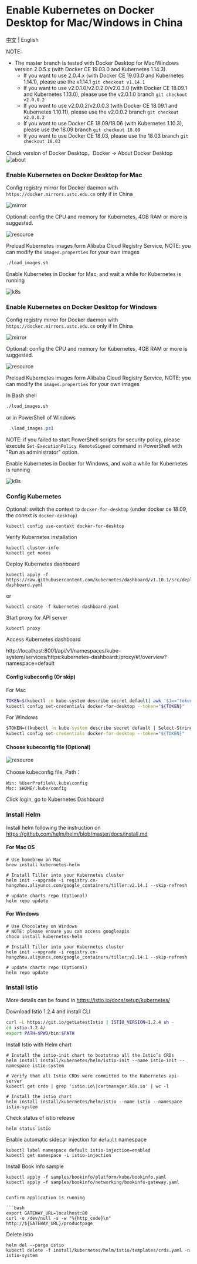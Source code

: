 # Enable Kubernetes on Docker Desktop for Mac/Windows in China

[中文](README.md) | English

NOTE: 

* The master branch is tested with Docker Desktop for Mac/Windows version 2.0.5.x (with Docker CE 19.03.0 and Kubernetes 1.14.3). 
  * If you want to use 2.0.4.x (with Docker CE 19.03.0 and Kubernetes 1.14.1), please use the v1.14.1 ```git checkout v1.14.1```
  * If you want to use v2.0.1.0/v2.0.2.0/v2.0.3.0 (with Docker CE 18.09.1 and Kubernetes 1.13.0), please use the v2.0.1.0 branch ```git checkout v2.0.0.2```
  * If you want to use v2.0.0.2/v2.0.0.3 (with Docker CE 18.09.1 and Kubernetes 1.10.11), please use the v2.0.0.2 branch ```git checkout v2.0.0.2```
  * If you want to use Docker CE 18.09/18.06 (with Kubernetes 1.10.3), please use the 18.09 branch ```git checkout 18.09```
  * If you want to use Docker CE 18.03, please use the 18.03 branch ```git checkout 18.03```



Check version of Docker Desktop，Docker -> About  Docker Desktop
![about](images/about.png)

### Enable Kubernetes on Docker Desktop for Mac

Config registry mirror for Docker daemon with ```https://docker.mirrors.ustc.edu.cn``` only if in China

![mirror](images/mirror.png)

Optional: config the CPU and memory for Kubernetes, 4GB RAM or more is suggested. 

![resource](images/resource.png)

Preload Kubernetes images form Alibaba Cloud Registry Service, NOTE: you can modify the ```images.properties``` for your own images


```bash
./load_images.sh
```

Enable Kubernetes in Docker for Mac, and wait a while for Kubernetes is running


![k8s](images/k8s.png)


### Enable Kubernetes on Docker Desktop for Windows

Config registry mirror for Docker daemon with ```https://docker.mirrors.ustc.edu.cn``` only if in China

![mirror](images/mirror_win.png)

Optional: config the CPU and memory for Kubernetes, 4GB RAM or more is suggested. 

![resource](images/resource_win.png)

Preload Kubernetes images form Alibaba Cloud Registry Service, NOTE: you can modify the ```images.properties``` for your own images

In Bash shell

```bash
./load_images.sh
```

or in PowerShell of Windows

```powershell
 .\load_images.ps1
```

NOTE: if you failed to start PowerShell scripts for security policy, please execute ```Set-ExecutionPolicy RemoteSigned``` command in PowerShell with "Run as administrator" option. 

Enable Kubernetes in Docker for Windows, and wait a while for Kubernetes is running

![k8s](images/k8s_win.png)


### Config Kubernetes


Optional: switch the context to `docker-for-desktop` (under docker ce 18.09, the conext is `docker-desktop`)


```shell
kubectl config use-context docker-for-desktop
```

Verify Kubernetes installation

```shell
kubectl cluster-info
kubectl get nodes
```

Deploy Kubernetes dashboard

```shell
kubectl apply -f https://raw.githubusercontent.com/kubernetes/dashboard/v1.10.1/src/deploy/recommended/kubernetes-dashboard.yaml
```

or

```shell
kubectl create -f kubernetes-dashboard.yaml
```

Start proxy for API server

```shell
kubectl proxy
```

Access Kubernetes dashboard

http://localhost:8001/api/v1/namespaces/kube-system/services/https:kubernetes-dashboard:/proxy/#!/overview?namespace=default

#### Config kubeconfig (Or skip)

For Mac

```bash
TOKEN=$(kubectl -n kube-system describe secret default| awk '$1=="token:"{print $2}')
kubectl config set-credentials docker-for-desktop --token="${TOKEN}"
```

For Windows

```cmd
$TOKEN=((kubectl -n kube-system describe secret default | Select-String "token:") -split " +")[1]
kubectl config set-credentials docker-for-desktop --token="${TOKEN}"
```

#### Choose kubeconfig file (Optional)

![resource](images/k8s_credentials.png)

Choose kubeconfig file, Path：

```
Win: %UserProfile%\.kube\config
Mac: $HOME/.kube/config
```

Click login, go to Kubernetes Dashboard

### Install Helm

Install helm following the instruction on https://github.com/helm/helm/blob/master/docs/install.md

#### For Mac OS

```shell
# Use homebrew on Mac
brew install kubernetes-helm

# Install Tiller into your Kubernetes cluster
helm init --upgrade -i registry.cn-hangzhou.aliyuncs.com/google_containers/tiller:v2.14.1 --skip-refresh

# update charts repo (Optional)
helm repo update
```

#### For Windows

```shell
# Use Chocolatey on Windows
# NOTE: please ensure you can access googleapis
choco install kubernetes-helm

# Install Tiller into your Kubernetes cluster
helm init --upgrade -i registry.cn-hangzhou.aliyuncs.com/google_containers/tiller:v2.14.1 --skip-refresh

# update charts repo (Optional)
helm repo update
```

### Install Istio

More details can be found in https://istio.io/docs/setup/kubernetes/

Download Istio 1.2.4 and install CLI

```bash
curl -L https://git.io/getLatestIstio | ISTIO_VERSION=1.2.4 sh -
cd istio-1.2.4/
export PATH=$PWD/bin:$PATH
```

Install Istio with Helm chart

```shell
# Install the istio-init chart to bootstrap all the Istio’s CRDs
helm install install/kubernetes/helm/istio-init --name istio-init --namespace istio-system

# Verify that all Istio CRDs were committed to the Kubernetes api-server
kubectl get crds | grep 'istio.io\|certmanager.k8s.io' | wc -l

# Install the istio chart
helm install install/kubernetes/helm/istio --name istio --namespace istio-system
```

Check status of istio release

```shell
helm status istio
```

Enable automatic sidecar injection for ```default``` namespace

```shell
kubectl label namespace default istio-injection=enabled
kubectl get namespace -L istio-injection
```

Install Book Info sample

```shell
kubectl apply -f samples/bookinfo/platform/kube/bookinfo.yaml
kubectl apply -f samples/bookinfo/networking/bookinfo-gateway.yaml


Confirm application is running

​```bash
export GATEWAY_URL=localhost:80
curl -o /dev/null -s -w "%{http_code}\n" http://${GATEWAY_URL}/productpage
```

Delete Istio

```shell
helm del --purge istio
kubectl delete -f install/kubernetes/helm/istio/templates/crds.yaml -n istio-system
```


